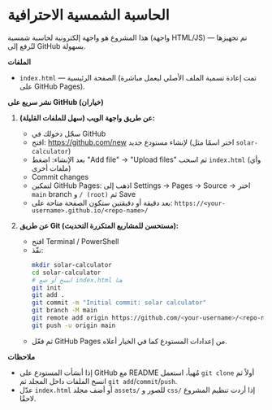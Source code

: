 # الحاسبة الشمسية الاحترافية

هذا المشروع هو واجهة إلكترونية لحاسبة شمسية (واجهة HTML/JS) — تم تجهيزها لتُرفع إلى GitHub بسهولة.

**الملفات**
- `index.html` — الصفحة الرئيسية (تمت إعادة تسمية الملف الأصلي ليعمل مباشرة على GitHub Pages).

**نشر سريع على GitHub (خياران)**

1) **عن طريق واجهة الويب (سهل للملفات القليلة):**
   - سجّل دخولك في GitHub
   - افتح: https://github.com/new لإنشاء مستودع جديد (اختر اسمًا مثل `solar-calculator`)
   - بعد الإنشاء: اضغط "Add file" → "Upload files" ثم اسحب `index.html` (وأي ملفات أخرى)
   - Commit changes
   - لتمكين GitHub Pages: اذهب إلى Settings → Pages → Source → اختر `main` branch و `/ (root)` ثم Save
   - بعد دقيقة أو دقيقتين ستكون الصفحة متاحة على: `https://<your-username>.github.io/<repo-name>/`

2) **عن طريق Git (مستحسن للمشاريع المتكررة التحديث):**
   - افتح Terminal / PowerShell
   - نفّذ:
     ```bash
     mkdir solar-calculator
     cd solar-calculator
     # انسخ أو ضع index.html هنا
     git init
     git add .
     git commit -m "Initial commit: solar calculator"
     git branch -M main
     git remote add origin https://github.com/<your-username>/<repo-name>.git
     git push -u origin main
     ```
   - ثم فعّل GitHub Pages من إعدادات المستودع كما في الخيار أعلاه.

**ملاحظات**
- إذا أنشأت المستودع على GitHub مع README مُهيأ، استعمل `git clone` أولاً ثم انسخ الملفات داخل المجلد ثم `git add`/`commit`/`push`.
- عدّل `index.html` أو أضف مجلد `assets/` للصور و `css/` إذا أردت تنظيم المشروع لاحقًا.

